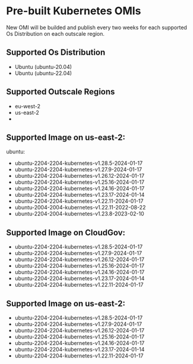 # Pre-built Kubernetes OMIs

New OMI will be builded and publish every two weeks for each supported Os Distribution on each outscale region.

## Supported Os Distribution
- Ubuntu (ubuntu-20.04)
- Ubuntu (ubuntu-22.04)
## Supported Outscale Regions
- eu-west-2
- us-east-2
- 

## Supported Image on us-east-2:
ubuntu:
- ubuntu-2204-2204-kubernetes-v1.28.5-2024-01-17
- ubuntu-2204-2204-kubernetes-v1.27.9-2024-01-17
- ubuntu-2204-2204-kubernetes-v1.26.12-2024-01-17
- ubuntu-2204-2204-kubernetes-v1.25.16-2024-01-17
- ubuntu-2204-2204-kubernetes-v1.24.16-2024-01-17
- ubuntu-2204-2204-kubernetes-v1.23.17-2024-01-14
- ubuntu-2204-2204-kubernetes-v1.22.11-2024-01-17
- ubuntu-2004-2004-kubernetes-v1.22.11-2022-08-22
- ubuntu-2204-2004-kubernetes-v1.23.8-2023-02-10

## Supported Image on CloudGov:
- ubuntu-2204-2204-kubernetes-v1.28.5-2024-01-17
- ubuntu-2204-2204-kubernetes-v1.27.9-2024-01-17
- ubuntu-2204-2204-kubernetes-v1.26.12-2024-01-17
- ubuntu-2204-2204-kubernetes-v1.25.16-2024-01-17
- ubuntu-2204-2204-kubernetes-v1.24.16-2024-01-17
- ubuntu-2204-2204-kubernetes-v1.23.17-2024-01-14
- ubuntu-2204-2204-kubernetes-v1.22.11-2024-01-17

## Supported Image on us-east-2:
- ubuntu-2204-2204-kubernetes-v1.28.5-2024-01-17
- ubuntu-2204-2204-kubernetes-v1.27.9-2024-01-17
- ubuntu-2204-2204-kubernetes-v1.26.12-2024-01-17
- ubuntu-2204-2204-kubernetes-v1.25.16-2024-01-17
- ubuntu-2204-2204-kubernetes-v1.24.16-2024-01-17
- ubuntu-2204-2204-kubernetes-v1.23.17-2024-01-14
- ubuntu-2204-2204-kubernetes-v1.22.11-2024-01-17
